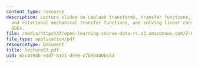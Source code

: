 ```yaml
---
content_type: resource
description: Lecture slides on Laplace transforms, transfer functions, translational
  and rotational mechanical transfer functions, and solving linear constant-coefficient
  ODEs.
file: /media/https%3A/open-learning-course-data-rc.s3.amazonaws.com/2-004-systems-modeling-and-control-ii-fall-2007/63c439dbeddf8111d5e6c7b95440b5a3_lecture03.pdf
file_type: application/pdf
resourcetype: Document
title: lecture03.pdf
uid: 63c439db-eddf-8111-d5e6-c7b95440b5a3
---
```


